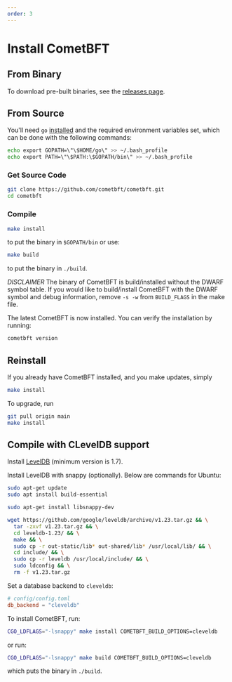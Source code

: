 ```yaml
---
order: 3
---
```


# Install CometBFT

## From Binary

To download pre-built binaries, see the [releases page](https://github.com/cometbft/cometbft/releases).

## From Source

You'll need `go` [installed](https://golang.org/doc/install) and the required
environment variables set, which can be done with the following commands:

```sh
echo export GOPATH=\"\$HOME/go\" >> ~/.bash_profile
echo export PATH=\"\$PATH:\$GOPATH/bin\" >> ~/.bash_profile
```

### Get Source Code

```sh
git clone https://github.com/cometbft/cometbft.git
cd cometbft
```

### Compile

```sh
make install
```

to put the binary in `$GOPATH/bin` or use:

```sh
make build
```

to put the binary in `./build`.

_DISCLAIMER_ The binary of CometBFT is build/installed without the DWARF
symbol table. If you would like to build/install CometBFT with the DWARF
symbol and debug information, remove `-s -w` from `BUILD_FLAGS` in the make
file.

The latest CometBFT is now installed. You can verify the installation by
running:

```sh
cometbft version
```

## Reinstall

If you already have CometBFT installed, and you make updates, simply

```sh
make install
```

To upgrade, run

```sh
git pull origin main
make install
```

## Compile with CLevelDB support

Install [LevelDB](https://github.com/google/leveldb) (minimum version is 1.7).

Install LevelDB with snappy (optionally). Below are commands for Ubuntu:

```sh
sudo apt-get update
sudo apt install build-essential

sudo apt-get install libsnappy-dev

wget https://github.com/google/leveldb/archive/v1.23.tar.gz && \
  tar -zxvf v1.23.tar.gz && \
  cd leveldb-1.23/ && \
  make && \
  sudo cp -r out-static/lib* out-shared/lib* /usr/local/lib/ && \
  cd include/ && \
  sudo cp -r leveldb /usr/local/include/ && \
  sudo ldconfig && \
  rm -f v1.23.tar.gz
```

Set a database backend to `cleveldb`:

```toml
# config/config.toml
db_backend = "cleveldb"
```

To install CometBFT, run:

```sh
CGO_LDFLAGS="-lsnappy" make install COMETBFT_BUILD_OPTIONS=cleveldb
```

or run:

```sh
CGO_LDFLAGS="-lsnappy" make build COMETBFT_BUILD_OPTIONS=cleveldb
```

which puts the binary in `./build`.
